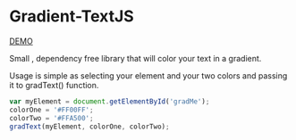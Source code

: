 # Gradient-TextJS

[DEMO](//paran0a.github.io/Gradient-TextJS/)

Small , dependency free library that will color your text in a gradient.

Usage is simple as selecting your element and your two colors and passing it to gradText() function.

```javascript
var myElement = document.getElementById('gradMe');
colorOne = '#FF00FF';
colorTwo = '#FFA500';
gradText(myElement, colorOne, colorTwo);
```
